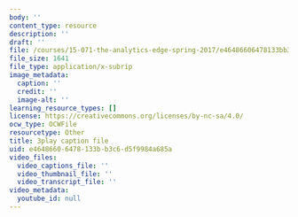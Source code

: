 ```yaml
---
body: ''
content_type: resource
description: ''
draft: ''
file: /courses/15-071-the-analytics-edge-spring-2017/e46486606478133bb3c6d5f9984a685a_va-mL-_jui4.srt
file_size: 1641
file_type: application/x-subrip
image_metadata:
  caption: ''
  credit: ''
  image-alt: ''
learning_resource_types: []
license: https://creativecommons.org/licenses/by-nc-sa/4.0/
ocw_type: OCWFile
resourcetype: Other
title: 3play caption file
uid: e4648660-6478-133b-b3c6-d5f9984a685a
video_files:
  video_captions_file: ''
  video_thumbnail_file: ''
  video_transcript_file: ''
video_metadata:
  youtube_id: null
---
```

